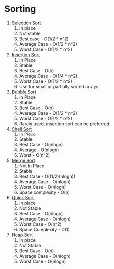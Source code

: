 # Sorting

1. [Selection Sort](SelectionSort.java)
    1. In place
    2. Not stable
    3. Best case - O(1/2 * n^2)
    4. Average Case - O(1/2 * n^2)
    5. Worst Case - O(1/2 * n^2)
2. [Insertion Sort](InsertionSort.java)
    1. In Place
    2. Stable
    3. Best Case - O(n)
    4. Average Case - O(1/4 * n^2)
    5. Worst Case - O(1/2 * n^2)
    6. Use for small or partially sorted arrays
3. [Bubble Sort](BubbleSort.java)
    1. In Place
    2. Stable
    3. Best Case - O(n)
    4. Average Case - O(1/2 * n^2)
    5. Worst Case - O(1/2 * n^2)
    6. Rarely used, insertion sort can be preferred
4. [Shell Sort](ShellSort.java)
    1. In Place
    2. Stable
    3. Best Case - O(nlogn)
    4. Average - O(nlogn)
    5. Worst - O(n^2)
5. [Merge Sort](MergeSort.java)
    1. Not In Place
    2. Stable
    3. Best Case - O((1/2)(nlogn))
    4. Average Case - O(nlogn)
    5. Worst Case - O(nlogn)
    6. Space complexity - O(n)
6. [Quick Sort](QuickSort.java)
    1. In place
    2. Not Stable
    3. Best Case - O(nlogn)
    4. Average Case - O(nlogn)
    5. Worst Case - O(n^2)
    6. Space Complexity - O(1)
7. [Heap Sort](HeapSort.java)
    1. In place
    2. Not Stable
    3. Best Case - O(n)
    4. Average Case - O(nlogn)
    5. Worst Case - O(nlogn)